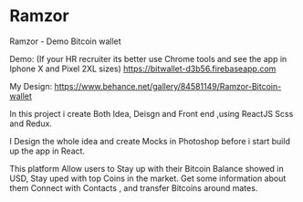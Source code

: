 # Ramzor
Ramzor - Demo Bitcoin wallet

Demo: (If your HR recruiter its better use Chrome tools and see the app in Iphone X and Pixel 2XL sizes)
https://bitwallet-d3b56.firebaseapp.com

My Design:
https://www.behance.net/gallery/84581149/Ramzor-Bitcoin-wallet

In this project i create Both Idea, Deisgn and Front end ,using ReactJS Scss and Redux.

I Design the whole idea and create Mocks in Photoshop before i start build up the app in React.

This platform Allow users to Stay up with their Bitcoin Balance showed in USD, Stay uped with top Coins in the market.
Get some information about them 
Connect with Contacts , and transfer Bitcoins around mates.
